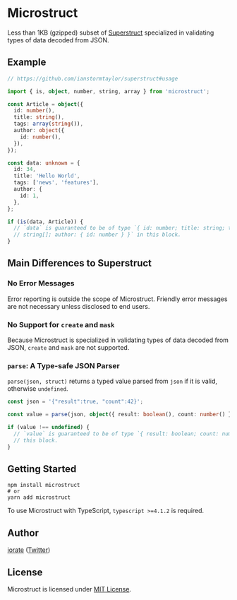# Microstruct

Less than 1KB (gzipped) subset of [Superstruct](https://github.com/ianstormtaylor/superstruct) specialized in validating types of data decoded from JSON.

## Example

```typescript
// https://github.com/ianstormtaylor/superstruct#usage

import { is, object, number, string, array } from 'microstruct';

const Article = object({
  id: number(),
  title: string(),
  tags: array(string()),
  author: object({
    id: number(),
  }),
});

const data: unknown = {
  id: 34,
  title: 'Hello World',
  tags: ['news', 'features'],
  author: {
    id: 1,
  },
};

if (is(data, Article)) {
  // `data` is guaranteed to be of type `{ id: number; title: string; tags:
  // string[]; author: { id: number } }` in this block.
}
```

## Main Differences to Superstruct

### No Error Messages

Error reporting is outside the scope of Microstruct. Friendly error messages are not necessary unless disclosed to end users.

### No Support for `create` and `mask`

Because Microstruct is specialized in validating types of data decoded from JSON, `create` and `mask` are not supported.

### `parse`: A Type-safe JSON Parser

`parse(json, struct)` returns a typed value parsed from `json` if it is valid, otherwise `undefined`.

```typescript
const json = '{"result":true, "count":42}';

const value = parse(json, object({ result: boolean(), count: number() }));

if (value !== undefined) {
  // `value` is guaranteed to be of type `{ result: boolean; count: number }` in
  // this block.
}
```

## Getting Started

```shell
npm install microstruct
# or
yarn add microstruct
```

To use Microstruct with TypeScript, `typescript >=4.1.2` is required.

## Author

[iorate](https://github.com/iorate) ([Twitter](https://twitter.com/iorate))

## License

Microstruct is licensed under [MIT License](LICENSE.txt).
